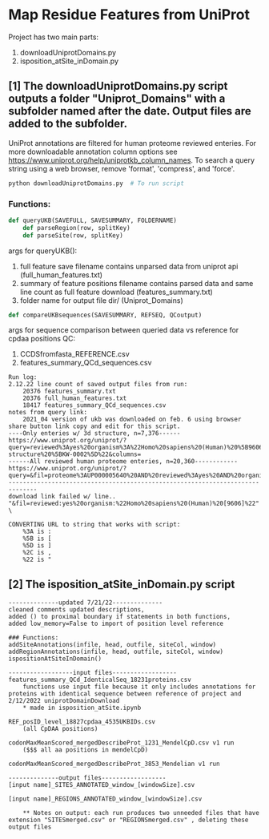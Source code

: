 # Map Residue Features from UniProt

Project has two main parts:
1. downloadUniprotDomains.py
2. isposition_atSite_inDomain.py

## [1] The **downloadUniprotDomains.py** script outputs a folder "Uniprot_Domains" with a subfolder named after the date. Output files are added to the subfolder.

UniProt annotations are filtered for human proteome reviewed enteries. For more downloadable annotation column options see <https://www.uniprot.org/help/uniprotkb_column_names>. To search a query string using a web browser, remove 'format', 'compress', and 'force'.

```bash
python downloadUniprotDomains.py  # To run script
```

### Functions:

```python
def queryUKB(SAVEFULL, SAVESUMMARY, FOLDERNAME)
    def parseRegion(row, splitKey)
    def parseSite(row, splitKey)
```

args for queryUKB():
1. full feature save filename contains unparsed data from uniprot api (full_human_features.txt) 
2. summary of feature positions filename contains parsed data and same line count as full feature download (features_summary.txt)
3. folder name for output file dir/ (Uniprot_Domains)

```python
def compareUKBsequences(SAVESUMMARY, REFSEQ, QCoutput)
```

args for sequence comparison between queried data vs reference for cpdaa positions QC:
1. CCDSfromfasta_REFERENCE.csv
2. features_summary_QCd_sequences.csv



```
Run log:
2.12.22 line count of saved output files from run:
    20376 features_summary.txt
    20376 full_human_features.txt
    18417 features_summary_QCd_sequences.csv 
notes from query link:
    2021_04 version of ukb was downloaded on feb. 6 using browser share button link copy and edit for this script.
----Only enteries w/ 3d structure, n=7,376------
https://www.uniprot.org/uniprot/?query=reviewed%3Ayes%20organism%3A%22Homo%20sapiens%20(Human)%20%5B9606%5D%22%20proteome%3Aup000005640%20keyword%3A%223D-structure%20%5BKW-0002%5D%22&columns=
------All reviewed human proteome enteries, n=20,360------------
https://www.uniprot.org/uniprot/?query=&fil=proteome%3AUP000005640%20AND%20reviewed%3Ayes%20AND%20organism%3A%22Homo%20sapiens%20(Human)%20%5B9606%5D%22&columns=
------------------------------------------------------------------------------
download link failed w/ line..
"&fil=reviewed:yes%20organism:%22Homo%20sapiens%20(Human)%20[9606]%22" \

CONVERTING URL to string that works with script:
    %3A is :
    %5B is [
    %5D is ]
    %2C is ,
    %22 is "
```



##  [2] The isposition_atSite_inDomain.py script
```
--------------updated 7/21/22--------------
cleaned comments updated descriptions,
added () to proximal boundary if statements in both functions,
added low_memory=False to import of position level reference

### Functions:
addSiteAnnotations(infile, head, outfile, siteCol, window)
addRegionAnnotations(infile, head, outfile, siteCol, window)
ispositionAtSiteInDomain()

------------------input files------------------
features_summary_QCd_IdenticalSeq_18231proteins.csv
    functions use input file because it only includes annotations for proteins with identical sequence between reference of project and 2/12/2022 uniprotDomainDownload
    * made in isposition_atSite.ipynb

REF_posID_level_18827cpdaa_4535UKBIDs.csv
    (all CpDAA positions)

codonMaxMeanScored_mergedDescribeProt_1231_MendelCpD.csv v1 run
    ($$$ all aa positions in mendelCpD)

codonMaxMeanScored_mergedDescribeProt_3853_Mendelian v1 run

--------------output files------------------
[input name]_SITES_ANNOTATED_window_[windowSize].csv

[input name]_REGIONS_ANNOTATED_window_[windowSize].csv

    ** Notes on output: each run produces two unneeded files that have extension "SITESmerged.csv" or "REGIONSmerged.csv" , deleting these output files


```
